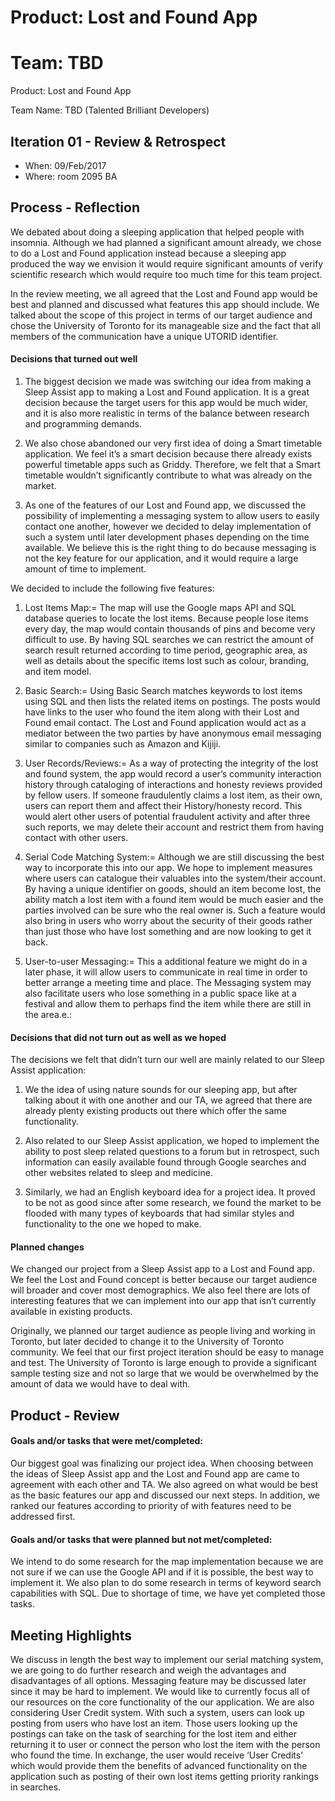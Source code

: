 # Product: Lost and Found App
# Team: TBD
  Product: Lost and Found App

  Team Name: TBD (Talented Brilliant Developers)

## Iteration 01 - Review & Retrospect

 * When: 09/Feb/2017
 * Where: room 2095 BA

## Process - Reflection

We debated about doing a sleeping application that helped people with insomnia. Although we had planned a significant amount already, we chose to do a Lost and Found application instead because a sleeping app produced the way we envision it would require significant amounts of verify scientific research which would require too much time for this team project.

In the review meeting, we all agreed that the Lost and Found app would be best and planned and discussed what features this app should include. We talked about the scope of this project in terms of our target audience and chose the University of Toronto for its manageable size and the fact that all members of the communication have a unique UTORID identifier.   


#### Decisions that turned out well

1. The biggest decision we made was switching our idea from making a Sleep Assist app to making a Lost and Found application.  It is a great decision because the target users for this app would be much wider, and it is also more realistic in terms of the balance between research and programming demands.

2. We also chose abandoned our very first idea of doing a Smart timetable application.  We feel it’s a smart decision because there already exists powerful timetable apps such as Griddy.  Therefore, we felt that a Smart timetable wouldn’t significantly contribute to what was already on the market.
 
3. As one of the features of our Lost and Found app, we discussed the possibility of implementing a messaging system to allow users to easily contact one another, however we decided to delay implementation of such a system until later development phases depending on the time available.  We believe this is the right thing to do because messaging is not the key feature for our application, and it would require a large amount of time to implement. 

We decided to include the following five features:

1. Lost Items Map:= The map will use the  Google maps API and SQL database queries to locate the lost items.  Because people lose items every day, the map would contain thousands of pins and become very difficult to use.  By having SQL searches we can restrict the amount of search result returned according to time period, geographic area, as well as details about the specific items lost such as colour, branding, and item model.

2. Basic Search:= Using Basic Search matches keywords to lost items using SQL and then lists the related items on postings.  The posts would have links to the user who found the item along with their Lost and Found email contact.  The Lost and Found application would act as a mediator between the two parties by have anonymous email messaging similar to companies such as Amazon and Kijiji.

3. User Records/Reviews:= As a way of protecting the integrity of the lost and found system, the app would record a user’s community interaction history through cataloging of interactions and honesty reviews provided by fellow users.  If someone fraudulently claims a lost item, as their own, users can report them and affect their History/honesty record.  This would alert other users of potential fraudulent activity and after three such reports, we may delete their account and restrict them from having contact with other users.

4. Serial Code Matching System:= Although we are still discussing the best way to incorporate this into our app.  We hope to implement measures where users can catalogue their valuables into the system/their account.  By having a unique identifier on goods, should an item become lost, the ability match a lost item with a found item would be much easier and the parties involved can be sure who the real owner is.  Such a feature would also bring in users who worry about the security of their goods rather than just those who have lost something and are now looking to get it back.


5. User-to-user Messaging:= This a additional feature we might do in a later phase, it will allow users to communicate in real time in order to better arrange a meeting time and place.  The Messaging system may also facilitate users who lose something in a public space like at a festival and allow them to perhaps find the item while there are still in the area.e.:

#### Decisions that did not turn out as well as we hoped

The decisions we felt that didn’t turn our well are mainly related to our Sleep Assist application:
1. We the idea of using nature sounds for our sleeping app, but after talking about it with one another and our TA, we agreed that there are already plenty existing products out there which offer the same functionality.

2. Also related to our Sleep Assist application, we hoped to implement the ability to post sleep related questions to a forum but in retrospect, such information can easily available found through Google searches and other websites related to sleep and medicine.

3. Similarly, we had an English keyboard idea for a project idea. It proved to be not as good since after some research, we found the market to be flooded with many types of keyboards that had similar styles and functionality to the one we hoped to make.


#### Planned changes

We changed our project from a Sleep Assist app to a Lost and Found app. We feel the Lost and Found concept is better because our target audience will broader and cover most demographics.  We also feel there are lots of interesting features that we can implement into our app that isn’t currently available in existing products.

Originally, we planned our target audience as people living and working in Toronto, but later decided to change it to the University of Toronto community. We feel that our first project iteration should be easy to manage and test.  The University of Toronto is large enough to provide a significant sample testing size and not so large that we would be overwhelmed by the amount of data we would have to deal with.


## Product - Review

#### Goals and/or tasks that were met/completed:

Our biggest goal was finalizing our project idea.  When choosing between the ideas of Sleep Assist app and the Lost and Found app are came to agreement with each other and TA.  We also agreed on what would be best as the basic features our app and discussed our next steps.  In addition, we ranked our features according to priority of with features need to be addressed first.

#### Goals and/or tasks that were planned but not met/completed:

We intend to do some research for the map implementation because we are not sure if we can use the Google API and if it is possible, the best way to implement it.  We also plan to do some research in terms of keyword search capabilities with SQL.  Due to shortage of time, we have yet completed those tasks.

## Meeting Highlights

We discuss in length the best way to implement our serial matching system, we are going to do further research and weigh the advantages and disadvantages of all options.  Messaging feature may be discussed later since it may be hard to implement.  We would like to currently focus all of our resources on the core functionality of the our application.  We are also considering User Credit system.  With such a system, users can look up posting from users who have lost an item.   Those users looking up the postings can take on the task of searching for the lost item and either returning it to user or connect the person who lost the item with the person who found the time.  In exchange, the user would receive ‘User Credits’ which would provide them the benefits of advanced functionality on the application such as posting of their own lost items getting priority rankings in searches.
